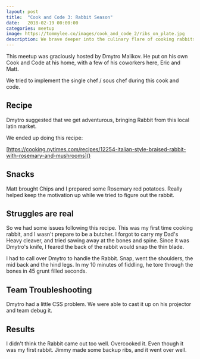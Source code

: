 ```yaml
---
layout: post
title:  "Cook and Code 3: Rabbit Season"
date:   2018-02-19 00:00:00
categories: meetup
image: https://tommylee.co/images/cook_and_code_2/ribs_on_plate.jpg
description: We brave deeper into the culinary flare of cooking rabbits!
---
```


This meetup was graciously hosted by Dmytro Malikov. He put on his own Cook and Code at his home, with a few of his coworkers here, Eric and Matt.

We tried to implement the single chef / sous chef during this cook and code. 

## Recipe

Dmytro suggested that we get adventurous, bringing Rabbit from this local latin market. 

We ended up doing this recipe:

[https://cooking.nytimes.com/recipes/12254-italian-style-braised-rabbit-with-rosemary-and-mushrooms]()

## Snacks

Matt brought Chips and I prepared some Rosemary red potatoes. Really helped keep the motivation up while we tried to figure out the rabbit.

## Struggles are real

So we had some issues following this recipe. This was my first time cooking rabbit, and I wasn't prepare to be a butcher. I forgot to carry my Dad's Heavy cleaver, and tried sawing away at the bones and spine. Since it was Dmytro's knife, I feared the back of the rabbit would snap the thin blade.

I had to call over Dmytro to handle the Rabbit. Snap, went the shoulders, the mid back and the hind legs. In my 10 minutes of fiddling, he tore through the bones in 45 grunt filled seconds. 

## Team Troubleshooting

Dmytro had a little CSS problem. We were able to cast it up on his projector and team debug it.

## Results

I didn't think the Rabbit came out too well. Overcooked it. Even though it was my first rabbit. Jimmy made some backup ribs, and it went over well.
